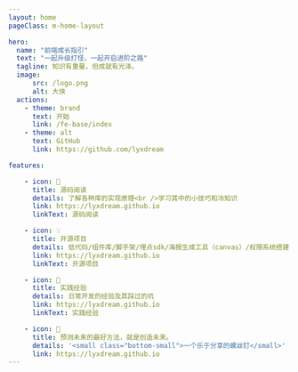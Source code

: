 ```yaml
---
layout: home
pageClass: m-home-layout

hero:
  name: "前端成长指引"
  text: "一起升级打怪，一起开启进阶之路"
  tagline: 知识有重量，但成就有光泽。
  image:
      src: /logo.png
      alt: 大侠
  actions:
    - theme: brand
      text: 开始
      link: /fe-base/index
    - theme: alt
      text: GitHub
      link: https://github.com/lyxdream

features:

    - icon: 📖
      title: 源码阅读
      details: 了解各种库的实现原理<br />学习其中的小技巧和冷知识
      link: https://lyxdream.github.io
      linkText: 源码阅读

    - icon: 💡
      title: 开源项目
      details: 低代码/组件库/脚手架/埋点sdk/海报生成工具（canvas）/权限系统搭建/监控系统/常用工具包
      link: https://lyxdream.github.io
      linkText: 开源项目

    - icon: 📘
      title: 实践经验
      details: 日常开发的经验及其踩过的坑
      link: https://lyxdream.github.io
      linkText: 实践经验

    - icon: 🍉
      title: 预测未来的最好方法，就是创造未来。
      details: '<small class="bottom-small">一个乐于分享的螺丝钉</small>'
      link: https://lyxdream.github.io
---
```


